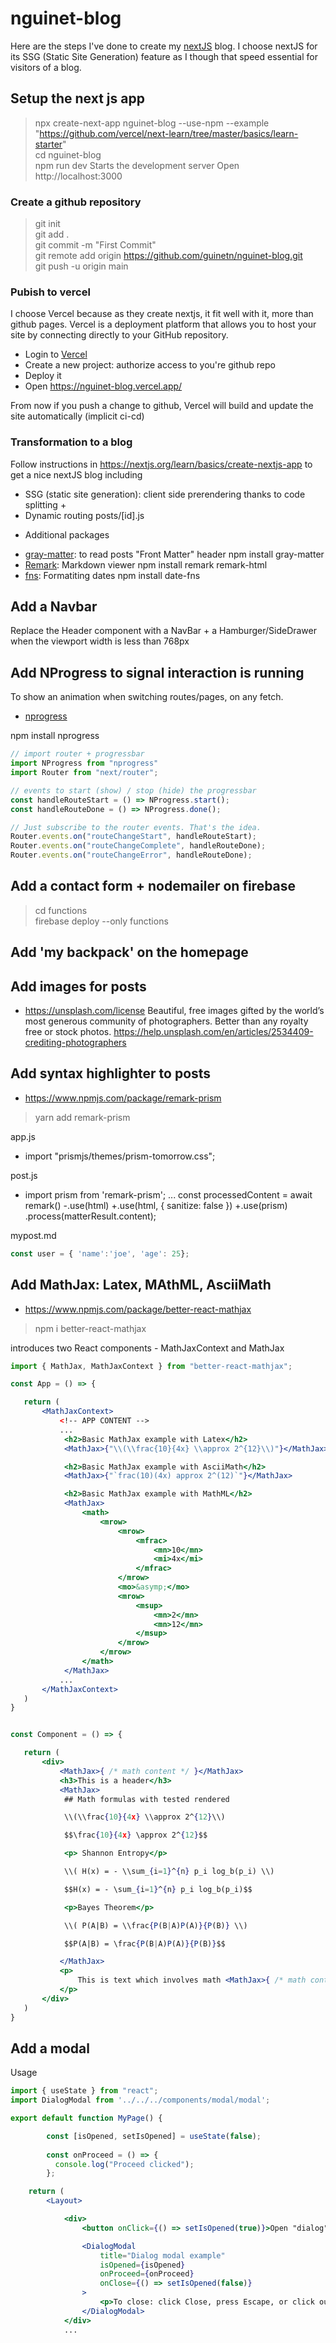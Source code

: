 # nguinet-blog

Here are the steps I've done to create my [nextJS](https://nextjs.org/) blog. I choose nextJS for its SSG (Static Site Generation) feature as I though that speed essential for visitors of a blog. 

## Setup the next js app

>npx create-next-app nguinet-blog --use-npm --example "https://github.com/vercel/next-learn/tree/master/basics/learn-starter"  
cd nguinet-blog  
npm run dev    Starts the development server
Open http://localhost:3000

### Create a github repository 

>git init  
git add .  
git commit -m "First Commit"  
git remote add origin https://github.com/guinetn/nguinet-blog.git  
git push -u origin main  

### Pubish to vercel 

I choose Vercel because as they create nextjs, it fit well with it, more than github pages.
Vercel is a deployment platform that allows you to host your site by connecting directly to your GitHub repository. 

- Login to [Vercel](https://vercel.com/)
- Create a new project: authorize access to you're github repo
- Deploy it
- Open https://nguinet-blog.vercel.app/

From now if you push a change to github, Vercel will build and update the site automatically (implicit ci-cd)

### Transformation to a blog

Follow instructions in https://nextjs.org/learn/basics/create-nextjs-app to get a nice nextJS blog including
- SSG (static site generation): client side prerendering thanks to code splitting + <Link>
- Dynamic routing posts/[id].js

* Additional packages

- [gray-matter](https://github.com/jonschlinkert/gray-matter): to read posts "Front Matter" header
npm install gray-matter				
- [Remark](https://github.com/remarkjs/remark-html): Markdown viewer 
npm install remark remark-html 		
- [fns](https://date-fns.org/): Formatiting dates
npm install date-fns				

## Add a Navbar 

Replace the Header component with a NavBar + a Hamburger/SideDrawer when the viewport width is less than 768px

## Add NProgress to signal interaction is running

To show an animation when switching routes/pages, on any fetch.
- [nprogress](https://ricostacruz.com/nprogress/)

npm install nprogress

```js
// import router + progressbar
import NProgress from "nprogress"
import Router from "next/router";

// events to start (show) / stop (hide) the progressbar
const handleRouteStart = () => NProgress.start();
const handleRouteDone = () => NProgress.done();

// Just subscribe to the router events. That's the idea.
Router.events.on("routeChangeStart", handleRouteStart);
Router.events.on("routeChangeComplete", handleRouteDone);
Router.events.on("routeChangeError", handleRouteDone);
```
## Add a contact form + nodemailer on firebase

>cd functions  
firebase deploy --only functions

## Add 'my backpack' on the homepage

## Add images for posts

- https://unsplash.com/license
Beautiful, free images gifted by the world’s most generous community of photographers. Better than any royalty free or stock photos.
https://help.unsplash.com/en/articles/2534409-crediting-photographers

## Add syntax highlighter to posts

- https://www.npmjs.com/package/remark-prism

>yarn add remark-prism

app.js
+ import "prismjs/themes/prism-tomorrow.css";

post.js
+ import prism from 'remark-prism';
...
 const processedContent = await remark()
  -.use(html)
  +.use(html, { sanitize: false })
  +.use(prism) 
 .process(matterResult.content);

 mypost.md
 ```js
 const user = { 'name':'joe', 'age': 25};
  ```

  ## Add MathJax: Latex, MAthML, AsciiMath
  
  - https://www.npmjs.com/package/better-react-mathjax
  >npm i better-react-mathjax

introduces two React components - MathJaxContext and MathJax

```jsx
import { MathJax, MathJaxContext } from "better-react-mathjax";

const App = () => {

   return (
       <MathJaxContext>
           <!-- APP CONTENT -->
           ...
            <h2>Basic MathJax example with Latex</h2>
            <MathJax>{"\\(\\frac{10}{4x} \\approx 2^{12}\\)"}</MathJax>

            <h2>Basic MathJax example with AsciiMath</h2>
            <MathJax>{"`frac(10)(4x) approx 2^(12)`"}</MathJax>

            <h2>Basic MathJax example with MathML</h2>
            <MathJax>
                <math>
                    <mrow>
                        <mrow>
                            <mfrac>
                                <mn>10</mn>
                                <mi>4x</mi>
                            </mfrac>
                        </mrow>
                        <mo>&asymp;</mo>
                        <mrow>
                            <msup>
                                <mn>2</mn>
                                <mn>12</mn>
                            </msup>
                        </mrow>
                    </mrow>
                </math>
            </MathJax>
           ...
       </MathJaxContext>
   )
}


const Component = () => {

   return (
       <div>
           <MathJax>{ /* math content */ }</MathJax>
           <h3>This is a header</h3>
           <MathJax>
            ## Math formulas with tested rendered

            \\(\\frac{10}{4x} \\approx 2^{12}\\)

            $$\frac{10}{4x} \approx 2^{12}$$

            <p> Shannon Entropy</p>

            \\( H(x) = - \\sum_{i=1}^{n} p_i log_b(p_i) \\)

            $$H(x) = - \sum_{i=1}^{n} p_i log_b(p_i)$$ 

            <p>Bayes Theorem</p>

            \\( P(A|B) = \\frac{P(B|A)P(A)}{P(B)} \\)

            $$P(A|B) = \frac{P(B|A)P(A)}{P(B)}$$

           </MathJax>
           <p>
               This is text which involves math <MathJax>{ /* math content */ }</MathJax> inside the paragraph.
           </p>
       </div>
   )
}
```

## Add a modal

Usage

```jsx
import { useState } from "react";
import DialogModal from '../../../components/modal/modal';

export default function MyPage() {

		const [isOpened, setIsOpened] = useState(false);
	  
		const onProceed = () => {
		  console.log("Proceed clicked");
		};

	return (
	  	<Layout>

            <div>
                <button onClick={() => setIsOpened(true)}>Open "dialog" modal</button>

                <DialogModal
                    title="Dialog modal example"
                    isOpened={isOpened}
                    onProceed={onProceed}
                    onClose={() => setIsOpened(false)}
                >
                    <p>To close: click Close, press Escape, or click outside.</p>
                </DialogModal>
            </div>
            ...
```
